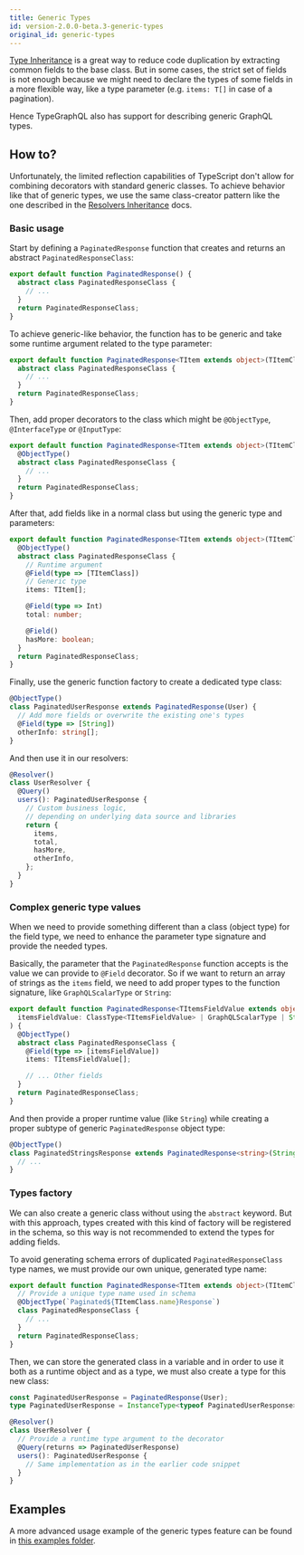 ```yaml
---
title: Generic Types
id: version-2.0.0-beta.3-generic-types
original_id: generic-types
---
```


[Type Inheritance](./inheritance.md) is a great way to reduce code duplication by extracting common fields to the base class. But in some cases, the strict set of fields is not enough because we might need to declare the types of some fields in a more flexible way, like a type parameter (e.g. `items: T[]` in case of a pagination).

Hence TypeGraphQL also has support for describing generic GraphQL types.

## How to?

Unfortunately, the limited reflection capabilities of TypeScript don't allow for combining decorators with standard generic classes. To achieve behavior like that of generic types, we use the same class-creator pattern like the one described in the [Resolvers Inheritance](./inheritance.md) docs.

### Basic usage

Start by defining a `PaginatedResponse` function that creates and returns an abstract `PaginatedResponseClass`:

```ts
export default function PaginatedResponse() {
  abstract class PaginatedResponseClass {
    // ...
  }
  return PaginatedResponseClass;
}
```

To achieve generic-like behavior, the function has to be generic and take some runtime argument related to the type parameter:

```ts
export default function PaginatedResponse<TItem extends object>(TItemClass: ClassType<TItem>) {
  abstract class PaginatedResponseClass {
    // ...
  }
  return PaginatedResponseClass;
}
```

Then, add proper decorators to the class which might be `@ObjectType`, `@InterfaceType` or `@InputType`:

```ts
export default function PaginatedResponse<TItem extends object>(TItemClass: ClassType<TItem>) {
  @ObjectType()
  abstract class PaginatedResponseClass {
    // ...
  }
  return PaginatedResponseClass;
}
```

After that, add fields like in a normal class but using the generic type and parameters:

```ts
export default function PaginatedResponse<TItem extends object>(TItemClass: ClassType<TItem>) {
  @ObjectType()
  abstract class PaginatedResponseClass {
    // Runtime argument
    @Field(type => [TItemClass])
    // Generic type
    items: TItem[];

    @Field(type => Int)
    total: number;

    @Field()
    hasMore: boolean;
  }
  return PaginatedResponseClass;
}
```

Finally, use the generic function factory to create a dedicated type class:

```ts
@ObjectType()
class PaginatedUserResponse extends PaginatedResponse(User) {
  // Add more fields or overwrite the existing one's types
  @Field(type => [String])
  otherInfo: string[];
}
```

And then use it in our resolvers:

```ts
@Resolver()
class UserResolver {
  @Query()
  users(): PaginatedUserResponse {
    // Custom business logic,
    // depending on underlying data source and libraries
    return {
      items,
      total,
      hasMore,
      otherInfo,
    };
  }
}
```

### Complex generic type values

When we need to provide something different than a class (object type) for the field type, we need to enhance the parameter type signature and provide the needed types.

Basically, the parameter that the `PaginatedResponse` function accepts is the value we can provide to `@Field` decorator.
So if we want to return an array of strings as the `items` field, we need to add proper types to the function signature, like `GraphQLScalarType` or `String`:

```ts
export default function PaginatedResponse<TItemsFieldValue extends object>(
  itemsFieldValue: ClassType<TItemsFieldValue> | GraphQLScalarType | String | Number | Boolean,
) {
  @ObjectType()
  abstract class PaginatedResponseClass {
    @Field(type => [itemsFieldValue])
    items: TItemsFieldValue[];

    // ... Other fields
  }
  return PaginatedResponseClass;
}
```

And then provide a proper runtime value (like `String`) while creating a proper subtype of generic `PaginatedResponse` object type:

```ts
@ObjectType()
class PaginatedStringsResponse extends PaginatedResponse<string>(String) {
  // ...
}
```

### Types factory

We can also create a generic class without using the `abstract` keyword.
But with this approach, types created with this kind of factory will be registered in the schema, so this way is not recommended to extend the types for adding fields.

To avoid generating schema errors of duplicated `PaginatedResponseClass` type names, we must provide our own unique, generated type name:

```ts
export default function PaginatedResponse<TItem extends object>(TItemClass: ClassType<TItem>) {
  // Provide a unique type name used in schema
  @ObjectType(`Paginated${TItemClass.name}Response`)
  class PaginatedResponseClass {
    // ...
  }
  return PaginatedResponseClass;
}
```

Then, we can store the generated class in a variable and in order to use it both as a runtime object and as a type, we must also create a type for this new class:

```ts
const PaginatedUserResponse = PaginatedResponse(User);
type PaginatedUserResponse = InstanceType<typeof PaginatedUserResponse>;

@Resolver()
class UserResolver {
  // Provide a runtime type argument to the decorator
  @Query(returns => PaginatedUserResponse)
  users(): PaginatedUserResponse {
    // Same implementation as in the earlier code snippet
  }
}
```

## Examples

A more advanced usage example of the generic types feature can be found in [this examples folder](https://github.com/MichalLytek/type-graphql/tree/v2.0.0-beta.3/examples/generic-types).
